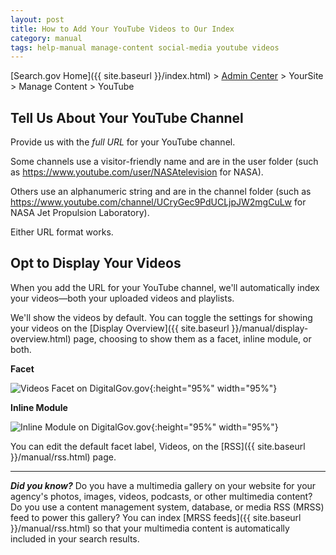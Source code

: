 ```yaml
---
layout: post
title: How to Add Your YouTube Videos to Our Index
category: manual
tags: help-manual manage-content social-media youtube videos
---
```


[Search.gov Home]({{ site.baseurl }}/index.html) > [Admin Center](https://search.usa.gov/sites/) > YourSite > Manage Content > YouTube

## Tell Us About Your YouTube Channel

Provide us with the *full URL* for your YouTube channel. 

Some channels use a visitor-friendly name and are in the user folder (such as <https://www.youtube.com/user/NASAtelevision> for NASA). 

Others use an alphanumeric string and are in the channel folder (such as <https://www.youtube.com/channel/UCryGec9PdUCLjpJW2mgCuLw> for NASA Jet Propulsion Laboratory). 

Either URL format works.

## Opt to Display Your Videos

When you add the URL for your YouTube channel, we'll automatically index your videos&mdash;both your uploaded videos and playlists.

We'll show the videos by default. You can toggle the settings for showing your videos on the [Display Overview]({{ site.baseurl }}/manual/display-overview.html) page, choosing to show them as a facet, inline module, or both.

**Facet**

![Videos Facet on DigitalGov.gov](https://search.digitalgov.gov/img/Videos-Facet.png "Videos Facet on DigitalGov.gov"){:height="95%" width="95%"}

**Inline Module**

![Inline Module on DigitalGov.gov](https://search.digitalgov.gov/img/Videos-Inline-Module.png "Inline Module on DigitalGov.gov"){:height="95%" width="95%"}

You can edit the default facet label, Videos, on the [RSS]({{ site.baseurl }}/manual/rss.html) page.

---

***Did you know?*** Do you have a multimedia gallery on your website for your agency's photos, images, videos, podcasts, or other multimedia content? Do you use a content management system, database, or media RSS (MRSS) feed to power this gallery? You can index [MRSS feeds]({{ site.baseurl }}/manual/rss.html) so that your multimedia content is automatically included in your search results.
